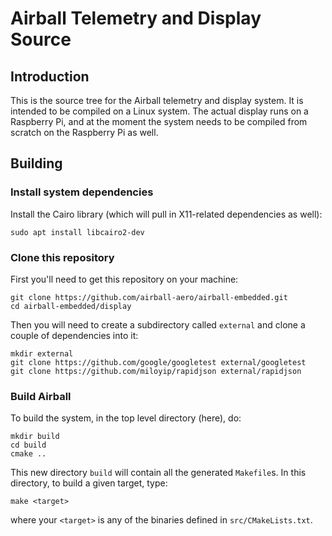 <!--
 The MIT License (MIT)

 Copyright (c) 2017-2018, Ihab A.B. Awad

 Permission is hereby granted, free of charge, to any person obtaining a copy
 of this software and associated documentation files (the "Software"), to deal
 in the Software without restriction, including without limitation the rights
 to use, copy, modify, merge, publish, distribute, sublicense, and/or sell
 copies of the Software, and to permit persons to whom the Software is
 furnished to do so, subject to the following conditions:

 The above copyright notice and this permission notice shall be included in
 all copies or substantial portions of the Software.

 THE SOFTWARE IS PROVIDED "AS IS", WITHOUT WARRANTY OF ANY KIND, EXPRESS OR
 IMPLIED, INCLUDING BUT NOT LIMITED TO THE WARRANTIES OF MERCHANTABILITY,
 FITNESS FOR A PARTICULAR PURPOSE AND NONINFRINGEMENT. IN NO EVENT SHALL THE
 AUTHORS OR COPYRIGHT HOLDERS BE LIABLE FOR ANY CLAIM, DAMAGES OR OTHER
 LIABILITY, WHETHER IN AN ACTION OF CONTRACT, TORT OR OTHERWISE, ARISING FROM,
 OUT OF OR IN CONNECTION WITH THE SOFTWARE OR THE USE OR OTHER DEALINGS IN
 THE SOFTWARE.
-->

# Airball Telemetry and Display Source

## Introduction

This is the source tree for the Airball telemetry and display
system. It is intended to be compiled on a Linux system. The actual
display runs on a Raspberry Pi, and at the moment the system needs to
be compiled from scratch on the Raspberry Pi as well.

## Building

### Install system dependencies ###

Install the Cairo library (which will pull in X11-related dependencies as well):

```
sudo apt install libcairo2-dev
```

### Clone this repository ###

First you'll need to get this repository on your machine:

```
git clone https://github.com/airball-aero/airball-embedded.git
cd airball-embedded/display
````

Then you will need to create a subdirectory called `external` and clone a couple of dependencies into it:

```
mkdir external
git clone https://github.com/google/googletest external/googletest
git clone https://github.com/miloyip/rapidjson external/rapidjson
```

### Build Airball ###

To build the system, in the top level directory (here), do:

```
mkdir build
cd build
cmake ..
```

This new directory `build` will contain all the generated `Makefile`s. In this
directory, to build a given target, type:

```
make <target>
```

where your `<target>` is any of the binaries defined in `src/CMakeLists.txt`.
